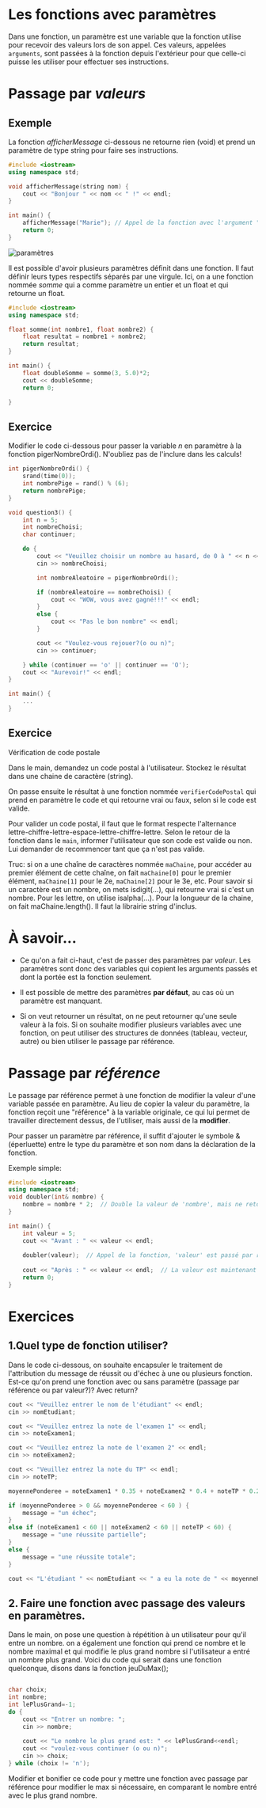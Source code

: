 # Les fonctions avec paramètres

Dans une fonction, un paramètre est une variable que la fonction utilise pour recevoir des valeurs lors de son appel. Ces valeurs, appelées `arguments`, sont passées à la fonction depuis l'extérieur pour que celle-ci puisse les utiliser pour effectuer ses instructions.

# Passage par *valeurs*

## Exemple

La fonction *afficherMessage* ci-dessous ne retourne rien (void) et prend un paramètre de type string pour faire ses instructions.

```cpp
#include <iostream>
using namespace std;

void afficherMessage(string nom) {
    cout << "Bonjour " << nom << " !" << endl;
}

int main() {
    afficherMessage("Marie"); // Appel de la fonction avec l'argument "Marie"
    return 0;
}
```

![paramètres](img/param1.png) <br>


Il est possible d'avoir plusieurs paramètres définit dans une fonction. Il faut définir leurs types respectifs séparés par une virgule. Ici, on a une fonction nommée *somme* qui a comme paramètre un entier et un float et qui retourne un float.

```cpp
#include <iostream>
using namespace std;

float somme(int nombre1, float nombre2) {
    float resultat = nombre1 + nombre2;
    return resultat;
}

int main() {
    float doubleSomme = somme(3, 5.0)*2;
    cout << doubleSomme;
    return 0;

}
```

## Exercice

Modifier le code ci-dessous pour passer la variable *n* en paramètre à la fonction pigerNombreOrdi(). N'oubliez pas de l'inclure dans les calculs!

```cpp
int pigerNombreOrdi() {
	srand(time(0));
	int nombrePige = rand() % (6); 
	return nombrePige;
}

void question3() {
	int n = 5;
	int nombreChoisi;
	char continuer;

	do {
		cout << "Veuillez choisir un nombre au hasard, de 0 à " << n << " : ";
		cin >> nombreChoisi;

        int nombreAleatoire = pigerNombreOrdi(); 

		if (nombreAleatoire == nombreChoisi) {
			cout << "WOW, vous avez gagné!!!" << endl;
		}
		else {
			cout << "Pas le bon nombre" << endl;
		}

		cout << "Voulez-vous rejouer?(o ou n)";
		cin >> continuer;

	} while (continuer == 'o' || continuer == 'O');
	cout << "Aurevoir!" << endl;
}

int main() {
    ...
}
```

## Exercice

Vérification de code postale

Dans le main, demandez un code postal à l'utilisateur. Stockez le résultat dans une chaine de caractère (string).

On passe ensuite le résultat à une fonction nommée `verifierCodePostal` qui prend en paramètre le code et qui retourne vrai ou faux, selon si le code est valide.

Pour valider un code postal, il faut que le format respecte l'alternance lettre-chiffre-lettre-espace-lettre-chiffre-lettre. Selon le retour de la fonction dans le `main`, informer l'utilisateur que son code est valide ou non. Lui demander de recommencer tant que ça n'est pas valide.

Truc: si on a une chaîne de caractères nommée `maChaine`, pour accéder au premier élément de cette chaîne, on fait `maChaine[0]` pour le premier élément, `maChaine[1]` pour le 2e, `maChaine[2]` pour le 3e, etc. Pour savoir si un caractère est un nombre, on mets isdigit(...), qui retourne vrai si c'est un nombre. Pour les lettre, on utilise isalpha(...). Pour la longueur de la chaine, on fait maChaine.length(). Il faut la librairie string d'inclus.

# À savoir...

- Ce qu'on a fait ci-haut, c'est de passer des paramètres par *valeur*. Les paramètres sont donc des variables qui copient les arguments passés et dont la portée est la fonction seulement. 

- Il est possible de mettre des paramètres **par défaut**, au cas où un paramètre est manquant.

- Si on veut retourner un résultat, on ne peut retourner qu'une seule valeur à la fois. Si on souhaite modifier plusieurs variables avec une fonction, on peut utiliser des structures de données (tableau, vecteur, autre) ou bien utiliser le passage par référence.



# Passage par *référence*

Le passage par référence permet à une fonction de modifier la valeur d'une variable passée en paramètre. Au lieu de copier la valeur du paramètre, la fonction reçoit une "référence" à la variable originale, ce qui lui permet de travailler directement dessus, de l'utiliser, mais aussi de la **modifier**.

Pour passer un paramètre par référence, il suffit d'ajouter le symbole & (éperluette) entre le type du paramètre et son nom dans la déclaration de la fonction.

Exemple simple:

```cpp
#include <iostream>
using namespace std;
void doubler(int& nombre) {
    nombre = nombre * 2;  // Double la valeur de 'nombre', mais ne retourne rien... 
}

int main() {
    int valeur = 5;
    cout << "Avant : " << valeur << endl;
    
    doubler(valeur);  // Appel de la fonction, 'valeur' est passé par référence
    
    cout << "Après : " << valeur << endl;  // La valeur est maintenant 10
    return 0;
}
```

# Exercices



## 1.Quel type de fonction utiliser?

Dans le code ci-dessous, on souhaite encapsuler le traitement de l'attribution du message de réussit ou d'échec à une ou plusieurs fonction. Est-ce qu'on prend une fonction avec ou sans paramètre (passage par référence ou par valeur?)? Avec return? 

```cpp
cout << "Veuillez entrer le nom de l'étudiant" << endl;
cin >> nomEtudiant;

cout << "Veuillez entrez la note de l'examen 1" << endl;
cin >> noteExamen1;

cout << "Veuillez entrez la note de l'examen 2" << endl;
cin >> noteExamen2;

cout << "Veuillez entrez la note du TP" << endl;
cin >> noteTP;

moyennePonderee = noteExamen1 * 0.35 + noteExamen2 * 0.4 + noteTP * 0.25;

if (moyennePonderee > 0 && moyennePonderee < 60 ) {
	message = "un échec";
}
else if (noteExamen1 < 60 || noteExamen2 < 60 || noteTP < 60) {
	message = "une réussite partielle";
}
else {
	message = "une réussite totale";
}

cout << "L'étudiant " << nomEtudiant << " a eu la note de " << moyennePonderee << ". Il a donc " << message << endl;

```

## 2. Faire une fonction avec passage des valeurs en paramètres.

Dans le main, on pose une question à répétition à un utilisateur pour qu'il entre un nombre. on a également une fonction qui prend ce nombre et le nombre maximal et qui modifie le plus grand nombre si l'utilisateur a entré un nombre plus grand. Voici du code qui serait dans une fonction quelconque, disons dans la fonction jeuDuMax();

```cpp

char choix;
int nombre;
int lePlusGrand=-1;
do {
	cout << "Entrer un nombre: ";
	cin >> nombre;
	
	cout << "Le nombre le plus grand est: " << lePlusGrand<<endl;
	cout << "voulez-vous continuer (o ou n)";
	cin >> choix;
} while (choix != 'n');

```
Modifier et bonifier ce code pour y mettre une fonction avec passage par référence pour modifier le max si nécessaire, en comparant le nombre entré avec le plus grand nombre.
